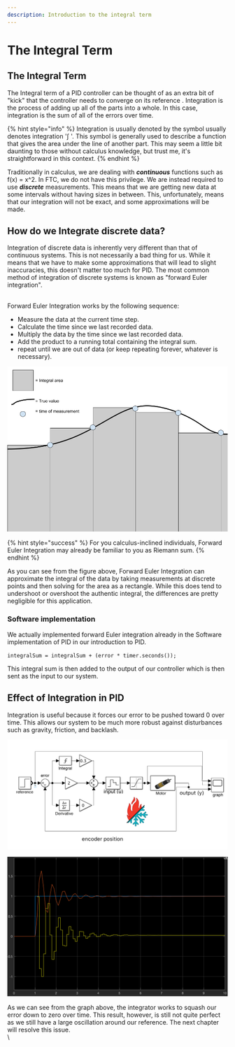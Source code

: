 ```yaml
---
description: Introduction to the integral term
---
```


# The Integral Term

## The Integral Term

The Integral term of a PID controller can be thought of as an extra bit of "kick" that the controller needs to converge on its reference . Integration is the process of adding up all of the parts into a whole. In this case, integration is the sum of all of the errors over time.

{% hint style="info" %}
Integration is usually denoted by the symbol usually denotes integration '∫ '. This symbol is generally used to describe a function that gives the area under the line of another part. This may seem a little bit daunting to those without calculus knowledge, but trust me, it's straightforward in this context.&#x20;
{% endhint %}

Traditionally in calculus, we are dealing with _**continuous**_ functions such as f(x) = x^2. In FTC, we do not have this privilege. We are instead required to use _**discrete**_ measurements. This means that we are getting new data at some intervals without having sizes in between. This, unfortunately, means that our integration will not be exact, and some approximations will be made. &#x20;

## How do we Integrate discrete data?

Integration of discrete data is inherently very different than that of continuous systems. This is not necessarily a bad thing for us. While it means that we have to make some approximations that will lead to slight inaccuracies, this doesn't matter too much for PID. The most common method of integration of discrete systems is known as "forward Euler integration".

\
Forward Euler Integration works by the following sequence:

* Measure the data at the current time step.
* Calculate the time since we last recorded data.
* Multiply the data by the time since we last recorded data.
* Add the product to a running total containing the integral sum.
* repeat until we are out of data (or keep repeating forever, whatever is necessary).

![Forward Euler Integration ](../.gitbook/assets/forward-euler-integration-example-.png)

{% hint style="success" %}
For you calculus-inclined individuals, Forward Euler Integration may already be familiar to you as Riemann sum.
{% endhint %}

&#x20;As you can see from the figure above, Forward Euler Integration can approximate the integral of the data by taking measurements at discrete points and then solving for the area as a rectangle. While this does tend to undershoot or overshoot the authentic integral, the differences are pretty negligible for this application.

### Software implementation

We actually implemented forward Euler integration already in the Software implementation of PID in our introduction to PID.

```
integralSum = integralSum + (error * timer.seconds());
```

This integral sum is then added to the output of our controller which is then sent as the input to our system. &#x20;

## Effect of Integration in PID&#x20;

Integration is useful because it forces our error to be pushed toward 0 over time.  This allows our system to be much more robust against disturbances such as gravity, friction, and backlash.

![Our PID controller with Kp = 2, Ki = 0.3](../.gitbook/assets/kp-2-ki-0.3-model.png)

![System response with Kp = 2, Kd = 0, Ki = 0.3](../.gitbook/assets/kp-2-ki-0.3-result.png)

As we can see from the graph above, the integrator works to squash our error down to zero over time. This result, however, is still not quite perfect as we still have a large oscillation around our reference. The next chapter will resolve this issue.\
\
